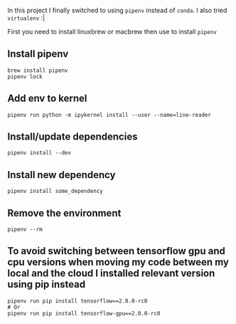 In this project I finally switched to using `pipenv` instead of `conda`. I also tried `virtualenv` :|


First you need to install linuxbrew or macbrew then use to install `pipenv`

## Install pipenv
```
brew install pipenv
pipenv lock
```

## Add env to kernel
```
pipenv run python -m ipykernel install --user --name=line-reader
```

## Install/update dependencies
```
pipenv install --dev
```

## Install new dependency
```
pipenv install some_dependency
``` 

## Remove the environment
```
pipenv --rm
```

## To avoid switching between tensorflow gpu and cpu versions when moving my code between my local and the cloud I installed relevant version using pip instead
```
pipenv run pip install tensorflow==2.0.0-rc0
# Or
pipenv run pip install tensorflow-gpu==2.0.0-rc0
```